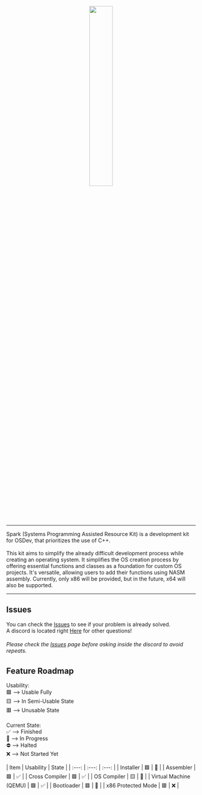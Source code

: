 <p align="center">
  <img src="https://github.com/SparkKit/SparkOS/blob/main/SparkBanner.png?raw=true" width="35%"/>
</p>
<hr/>
Spark (Systems Programming Assisted Resource Kit) is a development kit for OSDev, that prioritizes the use of C++.
<br>
<br>
This kit aims to simplify the already difficult development process while creating an operating system. It simplifies the OS creation process by offering essential functions and classes as a foundation for custom OS projects. It's versatile, allowing users to add their functions using NASM assembly. Currently, only x86 will be provided, but in the future, x64 will also be supported.
<hr/>

## Issues
You can check the [Issues](https://github.com/SparkKit/SparkOS/issues) to see if your problem is already solved.
<br>
A discord is located right [Here](https://discord.gg/GCErsvGqMY) for other questions!
###### Please check the [Issues](https://github.com/SparkKit/SparkOS/issues) page before asking inside the discord to avoid repeats.

## Feature Roadmap

Usability:
<br>
🟩 --> Usable Fully
<br>
🟨 --> In Semi-Usable State
<br>
🟥 --> Unusable State
<br>
<br>
Current State:
<br>
✅ --> Finished
<br>
🚧 --> In Progress
<br>
⛔ --> Halted
<br>
❌ --> Not Started Yet
<br>
<br>
| Item | Usability    | State    |
| :---:   | :---: | :---: |
| Installer | 🟩   | 🚧   |
| Assembler | 🟩   | ✅   |
| Cross Compiler | 🟩   | ✅   |
| OS Compiler | 🟨   | 🚧   |
| Virtual Machine (QEMU) | 🟩   | ✅   |
| Bootloader | 🟥   | 🚧   |
| x86 Protected Mode | 🟥   | ❌   |
